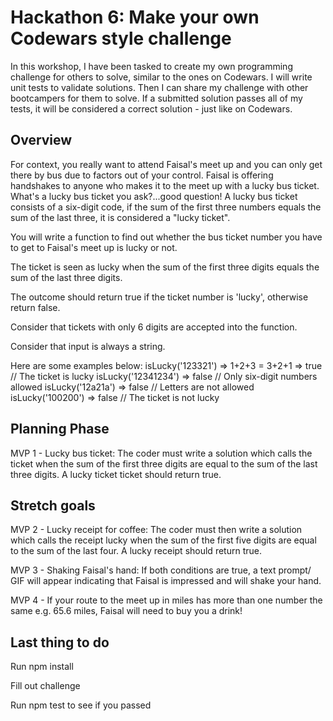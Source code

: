 # Hackathon 6: Make your own Codewars style challenge

In this workshop, I have been tasked to create my own programming challenge for others to solve, similar to the ones on Codewars. I will write unit tests to validate solutions. Then I can share my challenge with other bootcampers for them to solve. If a submitted solution passes all of my tests, it will be considered a correct solution - just like on Codewars.

## Overview

For context, you really want to attend Faisal's meet up and you can only get there by bus due to factors out of your control. Faisal is offering handshakes to anyone who makes it to the meet up with a lucky bus ticket. What's a lucky bus ticket you ask?...good question! A lucky bus ticket consists of a six-digit code, if the sum of the first three numbers equals the sum of the last three, it is considered a "lucky ticket".

You will write a function to find out whether the bus ticket number you have to get to Faisal's meet up is lucky or not.

The ticket is seen as lucky when the sum of the first three digits equals the sum of the last three digits.

The outcome should return true if the ticket number is 'lucky', otherwise return false.

Consider that tickets with only 6 digits are accepted into the function.

Consider that input is always a string.

Here are some examples below:
isLucky('123321') => 1+2+3 = 3+2+1 => true // The ticket is lucky
isLucky('12341234') => false // Only six-digit numbers allowed
isLucky('12a21a') => false // Letters are not allowed
isLucky('100200') => false // The ticket is not lucky

## Planning Phase

MVP 1 - Lucky bus ticket:
The coder must write a solution which calls the ticket when the sum of the first three digits are equal to the sum of the last three digits. A lucky ticket ticket should return true.

## Stretch goals

MVP 2 - Lucky receipt for coffee:
The coder must then write a solution which calls the receipt lucky when the sum of the first five digits are equal to the sum of the last four. A lucky receipt should return true.

MVP 3 - Shaking Faisal's hand:
If both conditions are true, a text prompt/ GIF will appear indicating that Faisal is impressed and will shake your hand.

MVP 4 - If your route to the meet up in miles has more than one number the same e.g. 65.6 miles, Faisal will need to buy you a drink!

## Last thing to do

Run npm install

Fill out challenge

Run npm test to see if you passed
